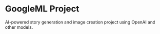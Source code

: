 # GoogleML Project

AI-powered story generation and image creation project using OpenAI and other models.

